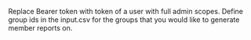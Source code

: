 Replace Bearer token with token of a user with full admin scopes.
Define group ids in the input.csv for the groups that you would like to generate member reports on.
